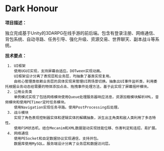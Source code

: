 # Dark Honour
**项目描述：**

​	独立完成基于Unity的3DARPG在线手游的前后端。包含有登录注册、网络通信、背包系统、自动寻路、任务引导、强化升级、资源交易、世界聊天、副本战斗等系统。

**技术要点：**

	 1. UI框架
		使用UGUI实现，支持屏幕自适应。DOTween实现动画。
		UI框架设计分离了表现层和业务层，均抽象了基类实现复用。
		由核心管理类依赖业务层的具体实现来管理UI跨场景切换。抽象出UI事件监听类，利用委托根据业务动态给需要的物体添加点击、拖拽事件处理方法，基于此实现了屏幕摇杆模块。
 	 2. 公用业务类
      	单例模式实现了包括网络模块使用Queue处理服务器响应消息，资源加载模块解析XML，音频模块和使用PETimer定时任务模块。
      	使用Navigation实现任务寻路。使用PostProcessing后处理。
 	 3. 战斗模块
      	实现了角色表现控制器实体和逻辑实体的解耦抽象，派生出主角类和敌人类利用了多态特性。
      	使用FSM状态机，结合Mecanim和XML数据驱动实现技能位移、伤害判定和连招，易扩展。
 	 4. 网络通信
      	使用PESocket和自定数据协议实现通信，支持并包。
      	数据库使用MySQL。服务端设计分离了业务层和数据访问层。